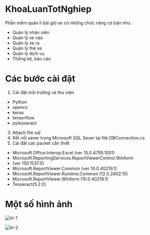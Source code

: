 # KhoaLuanTotNghiep
Phần mềm quản lí bãi giữ xe có những chức năng cơ bản như :
  - Quản lý nhân viên
  - Quản lý xe vào
  - Quản lý xe ra
  - Quản lý thẻ xe
  - Quản lý dịch vụ
  - Thống kê, báo cáo
# Các bước cài đặt
1. Cài đặt môi trường và thư viện 
  - Python 
  - opencv
  - keras
  - tensorflow
  - pytesseract
3. Attach file sql 
4. Kết nối sever trong Microsoft SQL Sever tại file DBConnection.cs
5. Cài đặt các packet cần thiết
  -	Microsoft.Office.Interop.Excel (ver 15.0.4795.1001)
  -	Microsoft.ReportingServices.ReportViewerControl.Winform 
  -	(ver 150.1537.0)
  -	Microsoft.ReportViewer.Common (ver 10.0.40219.1)
  -	Microsoft.ReportViewer.Runtime.Common (12.0.2402.15)
  -	Microsoft.ReportViewer.Winform (10.0.40219.1)
  -	Tesseract(5.2.0)


# Một số hình ảnh 
![kl-1](https://github.com/phamtuananh17/KhoaLuanTotNghiep/assets/121015302/e8529367-3d74-46ac-95c5-07c4a7929c1a)

![kl-2](https://github.com/phamtuananh17/KhoaLuanTotNghiep/assets/121015302/e44fe7e1-0940-4050-8f94-77f9b407200d)
